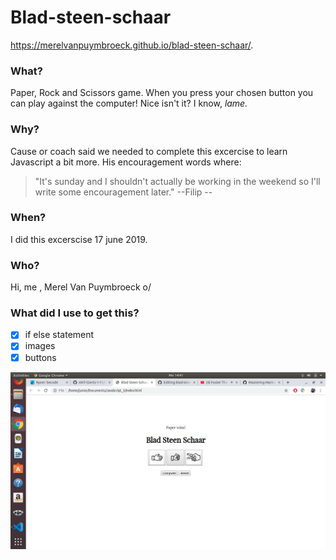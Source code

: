 # Blad-steen-schaar
 https://merelvanpuymbroeck.github.io/blad-steen-schaar/.
 
### What?
Paper, Rock and Scissors game. When you press your chosen button you can play against the computer! Nice isn't it? I know,   *lame.*

### Why?
Cause or coach said we needed to complete this excercise to learn Javascript a bit more.
His encouragement words where: 
>"It's sunday and I shouldn't actually be working in the weekend so I'll write some encouragement later."
> --Filip --

### When?

I did this excerscise 17 june 2019.
 
### Who?

Hi, me , Merel Van Puymbroeck o/

### What did I use to get this?

- [x] if else statement
- [x] images
- [x] buttons

![alt text](ss.png)

